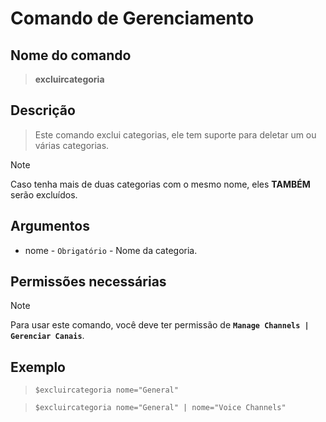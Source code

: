 # Comando de Gerenciamento

## Nome do comando
> **excluircategoria**

## Descrição
> Este comando exclui categorias, ele tem suporte para deletar um ou várias categorias.

> [!NOTE]
> Caso tenha mais de duas categorias com o mesmo nome, eles **TAMBÉM** serão excluídos.

## Argumentos
- nome - `Obrigatório` - Nome da categoria.

## Permissões necessárias
> [!NOTE]
> Para usar este comando, você deve ter permissão de **`Manage Channels | Gerenciar Canais`**.

## Exemplo
> `$excluircategoria nome="General"`

> `$excluircategoria nome="General" | nome="Voice Channels"`